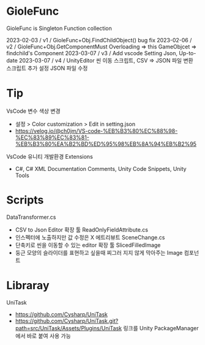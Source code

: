 # GioleFunc

GioleFunc is Singleton Function collection

2023-02-03 / v1 / GioleFunc+Obj.FindChildObject() bug fix
2023-02-06 / v2 / 
  GioleFunc+Obj.GetComponentMust Overloading =>
  this GameObjcet => findchild's Component
2023-03-07 / v3 / Add vscode Setting Json, Up-to-date
2023-03-07 / v4 / 
  UnityEditor 씬 이동 스크립트, CSV => JSON 파일 변환 스크립트 추가
  설정 JSON 파일 수정  

# Tip
VsCode 변수 색상 변경
  - 설정 > Color customization > Edit in setting.json
  - https://velog.io/@ch0jm/VS-code-%EB%B3%80%EC%88%98-%EC%83%89%EC%83%81-%EB%B3%80%EA%B2%BD%ED%95%98%EB%8A%94%EB%B2%95

VsCode 유니티 개발환경 Extensions
  - C#, C# XML Documentation Comments, Unity Code Snippets, Unity Tools

# Scripts
DataTransformer.cs
  - CSV to Json Editor 확장 툴
ReadOnlyFieldAttribute.cs
  - 인스펙터에 노출하지만 값 수정은 X 에트리뷰트
SceneChange.cs
  - 단축키로 씬을 이동할 수 있는 editor 확장 툴
SlicedFilledImage
  - 둥근 모양의 슬라이더를 표현하고 싶을때 찌그러 지지 않게 막아주는 Image 컴포넌트

# Libraray
UniTask
- https://github.com/Cysharp/UniTask
- https://github.com/Cysharp/UniTask.git?path=src/UniTask/Assets/Plugins/UniTask 링크를 Unity PackageManager에서 바로 붙여 사용 가능

